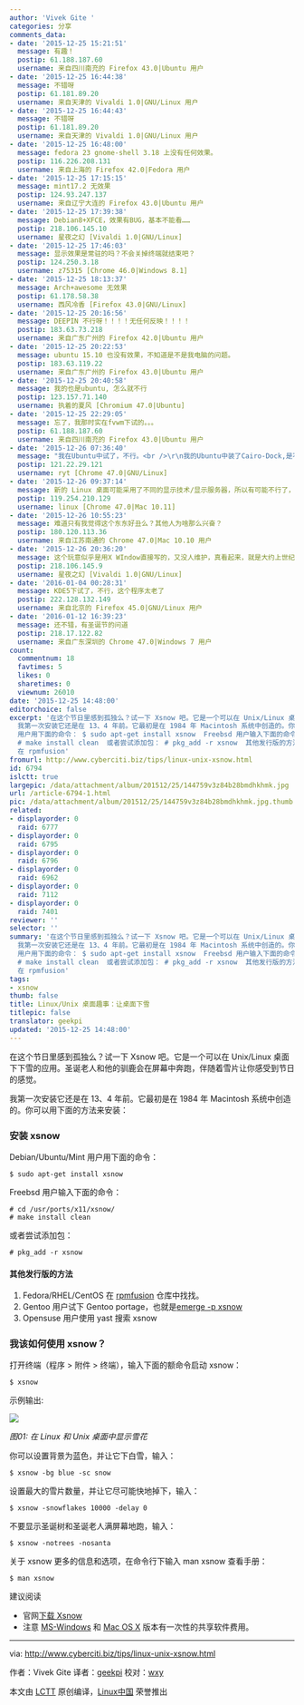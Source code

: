 ```yaml
---
author: 'Vivek Gite '
categories: 分享
comments_data:
- date: '2015-12-25 15:21:51'
  message: 有趣！
  postip: 61.188.187.60
  username: 来自四川南充的 Firefox 43.0|Ubuntu 用户
- date: '2015-12-25 16:44:38'
  message: 不错呀
  postip: 61.181.89.20
  username: 来自天津的 Vivaldi 1.0|GNU/Linux 用户
- date: '2015-12-25 16:44:43'
  message: 不错呀
  postip: 61.181.89.20
  username: 来自天津的 Vivaldi 1.0|GNU/Linux 用户
- date: '2015-12-25 16:48:00'
  message: fedora 23 gnome-shell 3.18 上没有任何效果。
  postip: 116.226.208.131
  username: 来自上海的 Firefox 42.0|Fedora 用户
- date: '2015-12-25 17:15:15'
  message: mint17.2 无效果
  postip: 124.93.247.137
  username: 来自辽宁大连的 Firefox 43.0|Ubuntu 用户
- date: '2015-12-25 17:39:38'
  message: Debian8+XFCE，效果有BUG，基本不能看……
  postip: 218.106.145.10
  username: 星夜之幻 [Vivaldi 1.0|GNU/Linux]
- date: '2015-12-25 17:46:03'
  message: 显示效果是常驻的吗？不会关掉终端就结束吧？
  postip: 124.250.3.18
  username: z75315 [Chrome 46.0|Windows 8.1]
- date: '2015-12-25 18:13:37'
  message: Arch+awesome 无效果
  postip: 61.178.58.38
  username: 西风冷香 [Firefox 43.0|GNU/Linux]
- date: '2015-12-25 20:16:56'
  message: DEEPIN 不行呀！！！！无任何反映！！！！
  postip: 183.63.73.218
  username: 来自广东广州的 Firefox 42.0|Ubuntu 用户
- date: '2015-12-25 20:22:53'
  message: ubuntu 15.10 也没有效果，不知道是不是我电脑的问题。
  postip: 183.63.119.22
  username: 来自广东广州的 Firefox 43.0|Ubuntu 用户
- date: '2015-12-25 20:40:58'
  message: 我的也是ubuntu, 怎么就不行
  postip: 123.157.71.140
  username: 执着的夏风 [Chromium 47.0|Ubuntu]
- date: '2015-12-25 22:29:05'
  message: 忘了，我那时实在fvwm下试的。。。
  postip: 61.188.187.60
  username: 来自四川南充的 Firefox 43.0|Ubuntu 用户
- date: '2015-12-26 07:36:40'
  message: "我在Ubuntu中试了，不行。<br />\r\n我的Ubuntu中装了Cairo-Dock,是不是因为这个原因？"
  postip: 121.22.29.121
  username: ryt [Chrome 47.0|GNU/Linux]
- date: '2015-12-26 09:37:14'
  message: 新的 Linux 桌面可能采用了不同的显示技术/显示服务器，所以有可能不行了，毕竟这个程序有十多年没更新了
  postip: 119.254.210.129
  username: linux [Chrome 47.0|Mac 10.11]
- date: '2015-12-26 10:55:23'
  message: 难道只有我觉得这个东东好丑么？其他人为啥那么兴奋？
  postip: 180.120.113.36
  username: 来自江苏南通的 Chrome 47.0|Mac 10.10 用户
- date: '2015-12-26 20:36:20'
  message: 这个玩意似乎是用X WIndow直接写的，又没人维护，真看起来，就是大约上世纪末的电脑风格的东西吧。
  postip: 218.106.145.9
  username: 星夜之幻 [Vivaldi 1.0|GNU/Linux]
- date: '2016-01-04 00:28:31'
  message: KDE5下试了，不行，这个程序太老了
  postip: 222.128.132.149
  username: 来自北京的 Firefox 45.0|GNU/Linux 用户
- date: '2016-01-12 16:39:23'
  message: 还不错，有圣诞节的问道
  postip: 218.17.122.82
  username: 来自广东深圳的 Chrome 47.0|Windows 7 用户
count:
  commentnum: 18
  favtimes: 5
  likes: 0
  sharetimes: 0
  viewnum: 26010
date: '2015-12-25 14:48:00'
editorchoice: false
excerpt: '在这个节日里感到孤独么？试一下 Xsnow 吧。它是一个可以在 Unix/Linux 桌面下下雪的应用。圣诞老人和他的驯鹿会在屏幕中奔跑，伴随着雪片让你感受到节日的感觉。
  我第一次安装它还是在 13、4 年前。它最初是在 1984 年 Macintosh 系统中创造的。你可以用下面的方法来安装： 安装 xsnow Debian/Ubuntu/Mint
  用户用下面的命令： $ sudo apt-get install xsnow  Freebsd 用户输入下面的命令： # cd /usr/ports/x11/xsnow/
  # make install clean  或者尝试添加包： # pkg_add -r xsnow  其他发行版的方法  Fedora/RHEL/CentOS
  在 rpmfusion'
fromurl: http://www.cyberciti.biz/tips/linux-unix-xsnow.html
id: 6794
islctt: true
largepic: /data/attachment/album/201512/25/144759v3z84b28bmdhkhmk.jpg
url: /article-6794-1.html
pic: /data/attachment/album/201512/25/144759v3z84b28bmdhkhmk.jpg.thumb.jpg
related:
- displayorder: 0
  raid: 6777
- displayorder: 0
  raid: 6795
- displayorder: 0
  raid: 6796
- displayorder: 0
  raid: 6962
- displayorder: 0
  raid: 7112
- displayorder: 0
  raid: 7401
reviewer: ''
selector: ''
summary: '在这个节日里感到孤独么？试一下 Xsnow 吧。它是一个可以在 Unix/Linux 桌面下下雪的应用。圣诞老人和他的驯鹿会在屏幕中奔跑，伴随着雪片让你感受到节日的感觉。
  我第一次安装它还是在 13、4 年前。它最初是在 1984 年 Macintosh 系统中创造的。你可以用下面的方法来安装： 安装 xsnow Debian/Ubuntu/Mint
  用户用下面的命令： $ sudo apt-get install xsnow  Freebsd 用户输入下面的命令： # cd /usr/ports/x11/xsnow/
  # make install clean  或者尝试添加包： # pkg_add -r xsnow  其他发行版的方法  Fedora/RHEL/CentOS
  在 rpmfusion'
tags:
- xsnow
thumb: false
title: Linux/Unix 桌面趣事：让桌面下雪
titlepic: false
translator: geekpi
updated: '2015-12-25 14:48:00'
---
```


在这个节日里感到孤独么？试一下 Xsnow 吧。它是一个可以在 Unix/Linux 桌面下下雪的应用。圣诞老人和他的驯鹿会在屏幕中奔跑，伴随着雪片让你感受到节日的感觉。


我第一次安装它还是在 13、4 年前。它最初是在 1984 年 Macintosh 系统中创造的。你可以用下面的方法来安装：


### 安装 xsnow


Debian/Ubuntu/Mint 用户用下面的命令：



```
$ sudo apt-get install xsnow

```

Freebsd 用户输入下面的命令：



```
# cd /usr/ports/x11/xsnow/
# make install clean

```

或者尝试添加包：



```
# pkg_add -r xsnow

```

#### 其他发行版的方法


1. Fedora/RHEL/CentOS 在 [rpmfusion](http://rpmfusion.org/Configuration) 仓库中找找。
2. Gentoo 用户试下 Gentoo portage，也就是[emerge -p xsnow](http://www.gentoo.org/doc/en/handbook/handbook-x86.xml?part=2&chap=1)
3. Opensuse 用户使用 yast 搜索 xsnow


### 我该如何使用 xsnow？


打开终端（程序 > 附件 > 终端），输入下面的额命令启动 xsnow：



```
$ xsnow

```

示例输出:


![](/data/attachment/album/201512/25/144759v3z84b28bmdhkhmk.jpg)


*图01: 在 Linux 和 Unix 桌面中显示雪花*


你可以设置背景为蓝色，并让它下白雪，输入：



```
$ xsnow -bg blue -sc snow

```

设置最大的雪片数量，并让它尽可能快地掉下，输入：



```
$ xsnow -snowflakes 10000 -delay 0

```

不要显示圣诞树和圣诞老人满屏幕地跑，输入：



```
$ xsnow -notrees -nosanta

```

关于 xsnow 更多的信息和选项，在命令行下输入 man xsnow 查看手册：



```
$ man xsnow

```

建议阅读


* 官网[下载 Xsnow](http://rpmfusion.org/Configuration)
* 注意 [MS-Windows](http://www.gentoo.org/doc/en/handbook/handbook-x86.xml?part=2&chap=1) 和 [Mac OS X](http://dropmix.xs4all.nl/rick/Xsnow/) 版本有一次性的共享软件费用。




---


via: <http://www.cyberciti.biz/tips/linux-unix-xsnow.html>


作者：Vivek Gite 译者：[geekpi](https://github.com/geekpi) 校对：[wxy](https://github.com/wxy)


本文由 [LCTT](https://github.com/LCTT/TranslateProject) 原创编译，[Linux中国](https://linux.cn/) 荣誉推出
